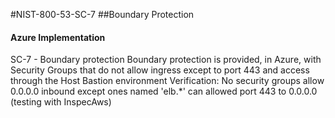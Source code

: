 #NIST-800-53-SC-7
##Boundary Protection

#### Azure Implementation
SC-7 - Boundary protection
Boundary protection is provided, in Azure, with Security Groups that do not allow
ingress except to port 443 and access through the Host Bastion environment
Verification: No security groups allow 0.0.0.0 inbound except ones named 'elb.*' can
allowed port 443 to 0.0.0.0 (testing with InspecAws)
